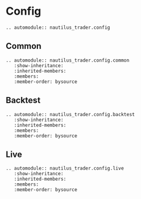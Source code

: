# Config

```{eval-rst}
.. automodule:: nautilus_trader.config
```

## Common

```{eval-rst}
.. automodule:: nautilus_trader.config.common
   :show-inheritance:
   :inherited-members:
   :members:
   :member-order: bysource
```

## Backtest

```{eval-rst}
.. automodule:: nautilus_trader.config.backtest
   :show-inheritance:
   :inherited-members:
   :members:
   :member-order: bysource
```

## Live

```{eval-rst}
.. automodule:: nautilus_trader.config.live
   :show-inheritance:
   :inherited-members:
   :members:
   :member-order: bysource
```

